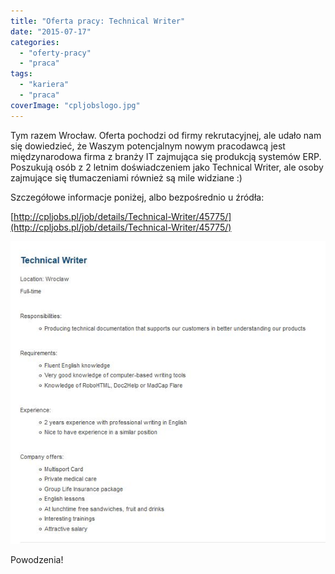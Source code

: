 ```yaml
---
title: "Oferta pracy: Technical Writer"
date: "2015-07-17"
categories: 
  - "oferty-pracy"
  - "praca"
tags: 
  - "kariera"
  - "praca"
coverImage: "cpljobslogo.jpg"
---
```


Tym razem Wrocław. Oferta pochodzi od firmy rekrutacyjnej, ale udało nam się dowiedzieć, że Waszym potencjalnym nowym pracodawcą jest międzynarodowa firma z branży IT zajmująca się produkcją systemów ERP. Poszukują osób z 2 letnim doświadczeniem jako Technical Writer, ale osoby zajmujące się tłumaczeniami również są mile widziane :)

Szczegółowe informacje poniżej, albo bezpośrednio u źródła:

[http://cpljobs.pl/job/details/Technical-Writer/45775/](http://cpljobs.pl/job/details/Technical-Writer/45775/)

[![cpljobsofertatechnicalwriter](images/cpljobsofertatechnicalwriter.jpg)](http://techwriter.pl/wp-content/uploads/2015/07/cpljobsofertatechnicalwriter.jpg)

Powodzenia!
